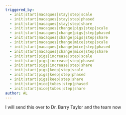 ```yaml
---
triggered_by:
  - init|start|macaques|stay|step|scale
  - init|start|macaques|stay|step|phased
  - init|start|macaques|stay|step|share
  - init|start|macaques|change|pigs|step|scale
  - init|start|macaques|change|pigs|step|phased
  - init|start|macaques|change|pigs|step|share
  - init|start|macaques|change|mice|step|scale
  - init|start|macaques|change|mice|step|phased
  - init|start|macaques|change|mice|step|share
  - init|start|pigs|increase|step|scale
  - init|start|pigs|increase|step|phased
  - init|start|pigs|increase|step|share
  - init|start|pigs|keep|step|scale
  - init|start|pigs|keep|step|phased
  - init|start|pigs|keep|step|share
  - init|start|mice|tubes|step|phased
  - init|start|mice|tubes|step|share
author: AL
---
```


I will send this over to Dr. Barry Taylor and the team now
